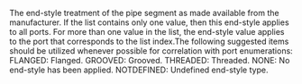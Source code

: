 ﻿The end-style treatment of the pipe segment as made available from the manufacturer. If the list contains only one value, then this end-style applies to all ports. For more than one value in the list, the end-style value applies to the port that corresponds to the list index.The following suggested items should be utilized whenever possible for correlation with port enumerations:
FLANGED: Flanged. 
GROOVED: Grooved. 
THREADED: Threaded. 
NONE: No end-style has been applied.
NOTDEFINED: Undefined end-style type.